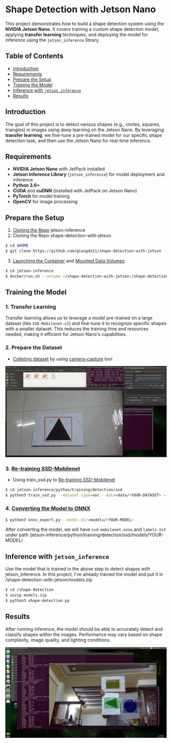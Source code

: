 # Shape Detection with Jetson Nano

This project demonstrates how to build a shape detection system using the **NVIDIA Jetson Nano**. It covers training a custom shape detection model, applying **transfer learning** techniques, and deploying the model for inference using the `jetson_inference` library.

## Table of Contents

- [Introduction](#introduction)
- [Requirements](#requirements)
- [Prepare the Setup](#prepare-the-setup)
- [Training the Model](#training-the-model)
- [Inference with `jetson_inference`](#inference-with-jetson_inference)
- [Results](#results)

## Introduction

The goal of this project is to detect various shapes (e.g., circles, squares, triangles) in images using deep learning on the Jetson Nano. By leveraging **transfer learning**, we fine-tune a pre-trained model for our specific shape detection task, and then use the Jetson Nano for real-time inference.

## Requirements

- **NVIDIA Jetson Nano** with JetPack installed
- **Jetson Inference Library** (`jetson_inference`) for model deployment and inference
- **Python 3.6+**
- **CUDA** and **cuDNN** (installed with JetPack on Jetson Nano)
- **PyTorch** for model training
- **OpenCV** for image processing

## Prepare the Setup

1. [Cloning the Repo](https://github.com/dusty-nv/jetson-inference/blob/master/docs/building-repo-2.md#cloning-the-repo) jetson-inference
2. Cloning the Repo shape-detection-with-jetson
``` bash
$ cd $HOME
$ git clone https://github.com/giangdo11/shape-detection-with-jetson
```
3. [Launching the Container](https://github.com/dusty-nv/jetson-inference/blob/master/docs/aux-docker.md#launching-the-container) and [Mounted Data Volumes](https://github.com/dusty-nv/jetson-inference/blob/master/docs/aux-docker.md#mounted-data-volumes)
``` bash
$ cd jetson-inference
$ docker/run.sh --volume ~/shape-detection-with-jetson:/shape-detection
```

## Training the Model

### 1. Transfer Learning

Transfer learning allows us to leverage a model pre-trained on a large dataset (like `SSD-Mobilenet-v2`) and fine-tune it to recognize specific shapes with a smaller dataset. This reduces the training time and resources needed, making it efficient for Jetson Nano's capabilities.

### 2. Prepare the Dataset

- [Colleting dataset](https://github.com/dusty-nv/jetson-inference/blob/master/docs/pytorch-collect-detection.md#collecting-your-own-detection-datasets) by using [camera-capture](https://github.com/dusty-nv/jetson-inference/blob/master/docs/pytorch-collect-detection.md#launching-the-tool) tool

![alt text](https://github.com/giangdo11/shape-detection-with-jetson/blob/main/images/image.png)

### 3. [Re-training SSD-Mobilenet](https://github.com/dusty-nv/jetson-inference/blob/master/docs/pytorch-ssd.md#re-training-ssd-mobilenet)
- Using train_ssd.py to [Re-training SSD-Mobilenet](https://github.com/dusty-nv/jetson-inference/blob/master/docs/pytorch-ssd.md#training-the-ssd-mobilenet-model)
``` bash
$ cd jetson-inference/python/training/detection/ssd
$ python3 train_ssd.py --dataset-type=voc --data=data/<YOUR-DATASET> --model-dir=models/<YOUR-MODEL> --epochs=100
```

### 4. [Converting the Model to ONNX](https://github.com/dusty-nv/jetson-inference/blob/master/docs/pytorch-ssd.md#converting-the-model-to-onnx)
``` bash
$ python3 onnx_export.py --model-dir=models/<YOUR-MODEL>
```
After converting the model, we will have `ssd-mobilenet.onnx` and `labels.txt` under path /jetson-inference/python/training/detection/ssd/models/YOUR-MODEL/

## Inference with `jetson_inference`

Use the model that is trained in the above step to detect shapes with jetson_inference. In this project, I've already trained the model and put it in /shape-detection-with-jetson/models.zip

``` bash
$ cd /shape-detection
$ unzip models.zip
$ python3 shape-detection.py
```

## Results

After running inference, the model should be able to accurately detect and classify shapes within the images. Performance may vary based on shape complexity, image quality, and lighting conditions.

![alt text](https://github.com/giangdo11/shape-detection-with-jetson/blob/main/images/image-1.png)

